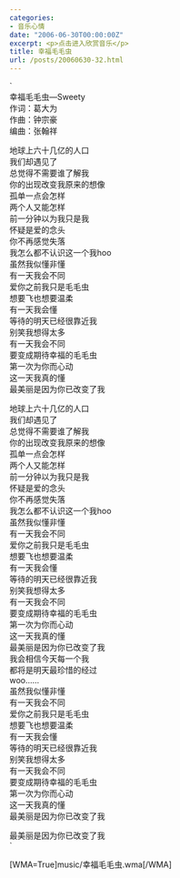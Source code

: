 ```yaml
---
categories:
- 音乐心情
date: "2006-06-30T00:00:00Z"
excerpt: <p>点击进入欣赏音乐</p>
title: 幸福毛毛虫
url: /posts/20060630-32.html
---
```

`<br />
幸福毛毛虫―Sweety<br />
作词：葛大为<br />
作曲：钟宗豪<br />
编曲：张翰祥</p>
<p>
地球上六十几亿的人口<br />
我们却遇见了<br />
总觉得不需要谁了解我<br />
你的出现改变我原来的想像<br />
孤单一点会怎样<br />
两个人又能怎样<br />
前一分钟以为我只是我<br />
怀疑是爱的念头<br />
你不再感觉失落<br />
我怎么都不认识这一个我hoo<br />
虽然我似懂非懂<br />
有一天我会不同<br />
爱你之前我只是毛毛虫<br />
想要飞也想要温柔<br />
有一天我会懂<br />
等待的明天已经很靠近我<br />
别笑我想得太多<br />
有一天我会不同<br />
要变成期待幸福的毛毛虫<br />
第一次为你而心动<br />
这一天我真的懂<br />
最美丽是因为你已改变了我</p>
<p>
地球上六十几亿的人口<br />
我们却遇见了<br />
总觉得不需要谁了解我<br />
你的出现改变我原来的想像<br />
孤单一点会怎样<br />
两个人又能怎样<br />
前一分钟以为我只是我<br />
怀疑是爱的念头<br />
你不再感觉失落<br />
我怎么都不认识这一个我hoo<br />
虽然我似懂非懂<br />
有一天我会不同<br />
爱你之前我只是毛毛虫<br />
想要飞也想要温柔<br />
有一天我会懂<br />
等待的明天已经很靠近我<br />
别笑我想得太多<br />
有一天我会不同<br />
要变成期待幸福的毛毛虫<br />
第一次为你而心动<br />
这一天我真的懂<br />
最美丽是因为你已改变了我<br />
我会相信今天每一个我<br />
都将是明天最珍惜的经过<br />
woo&hellip;&hellip;<br />
虽然我似懂非懂<br />
有一天我会不同<br />
爱你之前我只是毛毛虫<br />
想要飞也想要温柔<br />
有一天我会懂<br />
等待的明天已经很靠近我<br />
别笑我想得太多<br />
有一天我会不同<br />
要变成期待幸福的毛毛虫<br />
第一次为你而心动<br />
这一天我真的懂<br />
最美丽是因为你已改变了我</p>
<p>
最美丽是因为你已改变了我<br />
`

[WMA=True]music/幸福毛毛虫.wma[/WMA]